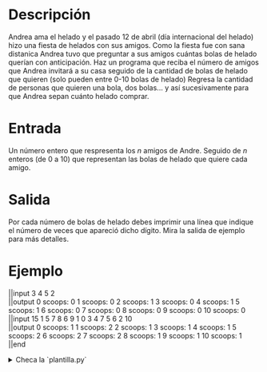 # Descripción

Andrea ama el helado y el pasado 12 de abril (día internacional del helado) hizo una fiesta de helados con sus amigos. Como la fiesta fue
con sana distanica Andrea tuvo que preguntar a sus amigos cuántas bolas de helado querían con anticipación. 
Haz un programa que reciba el número de amigos que Andrea invitará a su casa seguido de la cantidad de bolas de helado que quieren (solo pueden entre 0-10 bolas de helado)
Regresa la cantidad de personas que quieren una bola, dos bolas... y así sucesivamente para que Andrea sepan cuánto helado comprar.
# Entrada

Un número entero que respresenta los $n$ amigos de Andre. Seguido de $n$ enteros (de 0 a 10) que representan las bolas de helado que quiere cada amigo.

# Salida

Por cada número de bolas de helado debes imprimir una línea que indique el número de veces que apareció dicho dígito. Mira la salida de ejemplo para más detalles.

# Ejemplo

||input
3
4
5
2         
||output
0 scoops: 0
1 scoops: 0
2 scoops: 1
3 scoops: 0
4 scoops: 1
5 scoops: 1
6 scoops: 0
7 scoops: 0
8 scoops: 0
9 scoops: 0
10 scoops: 0
||input
15
1
5
7
8
6
9
1
0
3
4
7
5
6
2
10       
||output
0 scoops: 1
1 scoops: 2
2 scoops: 1
3 scoops: 1
4 scoops: 1
5 scoops: 2
6 scoops: 2
7 scoops: 2
8 scoops: 1
9 scoops: 1
10 scoops: 1
||end
<details><summary>Checa la `plantilla.py`</summary>

{{plantilla.py}}

</details>